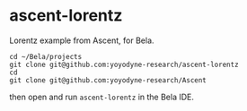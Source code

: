 # ascent-lorentz
Lorentz example from Ascent, for Bela.

    cd ~/Bela/projects
    git clone git@github.com:yoyodyne-research/ascent-lorentz
    cd
    git clone git@github.com:yoyodyne-research/Ascent

then open and run `ascent-lorentz` in the Bela IDE.
